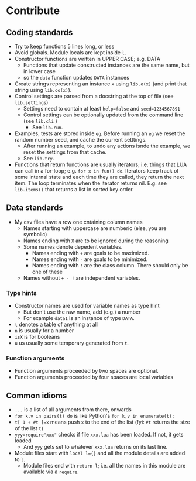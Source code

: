 # Contribute

## Coding standards
- Try to keep functions 5 lines long, or less
- Avoid globals. Module locals are kept inside `l`.
- Constructor functions are written in UPPER CASE; e.g. DATA
  - Functions that update constructed instances are the same name, but in lower case
  - so the `data` function updates `DATA` instances
- Create strings representing an  instance `x` using `lib.o(x)` (and print that string using `lib.oo(x)`).
- Control settings are parsed from a docstring at the top of file (see `lib.settings`)
  - Settings need to contain at least `help=false` and `seed=1234567891`
  - Control settings can be optionally updated from the command line (see `lib.cli` )
    - See `lib.run`.  
- Examples, tests are stored inside `eg`.  Before running an `eg` we reset the random number seed, and cache the current setttings.
  - After running an example, to undo any actions isnde the example, we reset the settings from that cache.
  - See `lib.try`. 
- Functions that return functions are usually iterators; i.e. things that LUA can call in a for-loop; e.g. `for x in fun() do`.
  Iterators keep track of some internal state and each time they are called, they return the next item. The loop
  terminates when the iterator returns nil. E.g. see `lib.items()` that returns a list in sorted key order.

## Data standards
- My csv files have a row one cntaining column names
  - Names starting with uppercase are numberic (else, you are symbolic)
  - Names ending with `X` are to be ignored during the reasoning
  - Some names denote depedent variables.
    - Names ending with `+` are goals to be maximized.
    - Names ending with `-` are goals to be minimized.
    - Names ending with `!` are the class column. There should only be one of these
  - Names without `+ - !` are independent variables.

### Type hints
- Constructor names are used for variable names as type hint
  - But don't use the raw name, add (e.g.) a number
  - For example `data1` is an instance of type `DATA`.
- `t` denotes a table of anything at all
- `n` is usually for a number
- `isX` is for booleans
- `u` us usually some temporary generated from `t`.

### Function arguments
- Function arguments proceeded by two spaces are optional.
- Function arguments proceeded by four spaces are local variables

## Common idioms
- `...` is a list of all arguments from there, onwards
- `for k,v in pairs(t) do` is like Python's `for k,v in enumerate(t): `
- `t[ 1 + #t ]=x` means push `x` to the end of the list (fyi: `#t` returns the size of the list `t`)
- `yyy=require"xxx"` checks if  file `xxx.lua` has been loaded. If not, it gets loaded
  - And `yyy` gets set to whatever `xxx.lua` returns on its last line.   
- Module files start with `local l={}` and all the module details are added to `l`.
  - Module files end with `return l`; i.e. all the names in this module are available via a `require`. 
